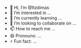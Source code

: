 - 👋 Hi, I’m @Itzdimas
- 👀 I’m interested in ...
- 🌱 I’m currently learning ...
- 💞️ I’m looking to collaborate on ...
- 📫 How to reach me ...
- 😄 Pronouns: ...
- ⚡ Fun fact: ...

<!---
Itzdimas/Itzdimas is a ✨ special ✨ repository because its `README.md` (this file) appears on your GitHub profile.
You can click the Preview link to take a look at your changes.
--->
